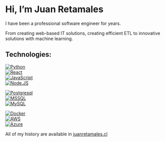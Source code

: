 # Hi, I’m Juan Retamales

I have been a professional software engineer for years.

From creating web-based IT solutions, creating efficient ETL to innovative solutions with machine learning.

## Technologies:
[![Python](https://img.shields.io/badge/Developer-999999?style=for-the-badge&logo=python&logoColor=green&labelColor=101010&label=Python)]() <br>
[![React](https://img.shields.io/badge/junior%20dev-999999?style=for-the-badge&logo=react&logoColor=blue&labelColor=101010&label=React)]() <br>
[![JavaScript](https://img.shields.io/badge/junior%20dev-999999?style=for-the-badge&logo=javascript&logoColor=yellow&labelColor=101010&label=Javascript)]() <br>
[![Node.JS](https://img.shields.io/badge/junior%20dev-999999?style=for-the-badge&logo=node.js&logoColor=green&labelColor=101010&label=Node.js)]() <br>

[![Postgresql](https://img.shields.io/badge/Developer-999999?style=for-the-badge&logo=postgresql&logoColor=cyan&labelColor=101010&label=Postgresql)]() <br>
[![MSSQL](https://img.shields.io/badge/Developer-999999?style=for-the-badge&logo=microsoftsqlserver&logoColor=red&labelColor=101010&label=MSSQL)]() <br>
[![MySQL](https://img.shields.io/badge/MySQL-4479A1?style=for-the-badge&logo=mysql&logoColor=white&labelColor=101010)]() <br>

[![Docker](https://img.shields.io/badge/Developer-999999?style=for-the-badge&logo=docker&logoColor=cyan&labelColor=101010&label=Docker)]() <br>
[![AWS](https://img.shields.io/badge/Experienced-999999?style=for-the-badge&logo=amazonaws&logoColor=orange&labelColor=101010&label=AWS)]() <br>
[![Azure](https://img.shields.io/badge/Experienced-999999?style=for-the-badge&logo=microsoftazure&logoColor=cyan&labelColor=101010&label=Azure)]() <br>

All of my history are available in [juanretamales.cl](https://juanretamales.cl/)
